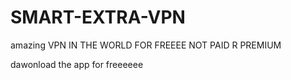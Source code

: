 # SMART-EXTRA-VPN
amazing VPN IN THE  WORLD FOR FREEEE NOT PAID R PREMIUM

 
 
 dawonload the app for freeeeee
